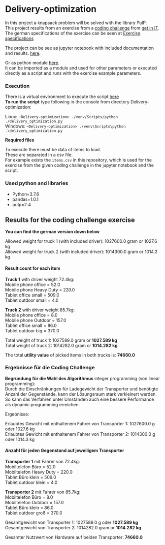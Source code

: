 # Delivery-optimization
In this project a knapsack problem will be solved with the library PulP.  
This project results from an exercise from a [coding challenge](https://www.get-in-it.de/coding-challenge) from [get in IT](https://www.get-in-it.de).  
The german specifications of the exercise can be seen at [Exercise specifications](https://github.com/sourcemagic/Delivery-optimization/blob/main/Exercise%20specifications.pdf)  

The project can be see as jupyter notebook with included documentation and results. [here](https://github.com/sourcemagic/Delivery-optimization/blob/main/Delivery%20optimization.ipynb).  

Or as python module [here](https://github.com/sourcemagic/Delivery-optimization/blob/main/delivery_optimization.py).  
It can be imported as a module and used for other parameters or executed directly as a script and runs with the exercise example parameters.  

### Execution

There is a virtual environment to execute the script [here](https://github.com/sourcemagic/Delivery-optimization/tree/main/venv)  
**To run the script** type following in the console from directory Delivery-optimization:  

Linux: `~Delivery-optimization> ./venv/Scripts/python ./delivery_optimization.py`  
Windows: `~Delivery-optimization> .\venv\Scripts\python .\delivery_optimization.py`  

**Required files** 

To execute there must be data of items to load.  
These are separated in a csv file.  
For example exists the `items.csv` in this repository, which is used for the exercise from the given coding challenge in the jupyter notebook and the script. 

### Used python and libraries

- Python=3.7.6
- pandas=1.0.1
- pulp=2.4

## Results for the coding challenge exercise

**You can find the german version down below**

Allowed weight for truck 1 (with included driver): 1027600.0 gram or 1027.6 kg  
Allowed weight for truck 2 (with included driver): 1014300.0 gram or 1014.3 kg  

#### Result count for each item

**Truck 1** with driver weight 72.4kg:  
Mobile phone office = 52.0  
Mobile phone Heavy Duty = 220.0  
Tablet office small = 509.0  
Tablet outdoor small = 4.0  

**Truck 2** with driver weight 85.7kg:  
Mobile phone office = 8.0  
Mobile phone Outdoor = 157.0  
Tablet office small = 86.0  
Tablet outdoor big = 370.0  

Total weight of truck 1: 1027589.0 gram or **1027.589 kg**  
Total weight of truck 2: 1014282.0 gram or **1014.282 kg**  

The total **utility value** of picked items in both trucks is: **74660.0**  

### Ergebnisse für die Coding Challenge  

**Begründung für die Wahl des Algorithmus** integer programming (von linear programming):  
Durch die Einschränkungen für Ladegewicht der Transporter und benötigte Anzahl der Gegenstände, kann der Lösungsraum stark verkleinert werden.  
So kann das Verfahren unter Umständen auch eine bessere Performance als dynamic programming erreichen.  

Ergebnisse: 

Erlaubtes Gewicht mit enthaltenem Fahrer von Transporter 1: 1027600.0 g oder 1027.6 kg  
Erlaubtes Gewicht mit enthaltenem Fahrer von Transporter 2: 1014300.0 g oder 1014.3 kg  

#### Anzahl für jeden Gegenstand auf jeweiligem Transporter

**Transporter 1** mit Fahrer von 72.4kg:  
Mobiltelefon Büro         =       52.0  
Mobiltelefon Heavy Duty   =      220.0  
Tablet Büro klein         =      509.0  
Tablet outdoor klein      =        4.0  

**Transporter 2** mit Fahrer von 85.7kg:  
Mobiltelefon Büro         =        8.0  
Mobiltelefon Outdoor      =      157.0  
Tablet Büro klein         =       86.0  
Tablet outdoor groß       =      370.0  

Gesamtgewicht von Transporter 1: 1027589.0 g oder **1027.589 kg**  
Gesamtgewicht von Transporter 2: 1014282.0 gram or **1014.282 kg**  

Gesamter Nutzwert von Hardware auf beiden Transporter: **74660.0**
